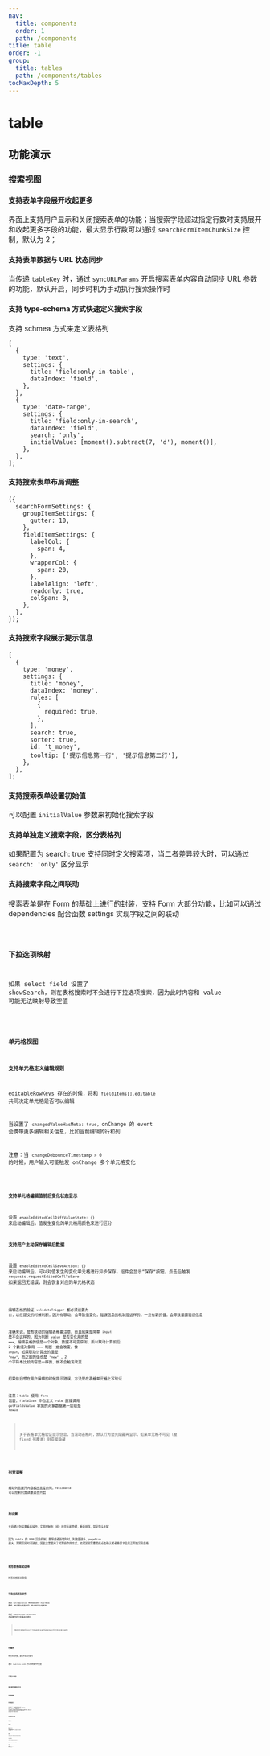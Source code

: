 ```yaml
---
nav:
  title: components
  order: 1
  path: /components
title: table
order: -1
group:
  title: tables
  path: /components/tables
tocMaxDepth: 5
---
```


# table

## 功能演示

### 搜索视图

#### 支持表单字段展开收起更多

界面上支持用户显示和关闭搜索表单的功能；当搜索字段超过指定行数时支持展开和收起更多字段的功能，最大显示行数可以通过 `searchFormItemChunkSize` 控制，默认为 2；

#### 支持表单数据与 URL 状态同步

当传递 `tableKey` 时，通过 `syncURLParams` 开启搜索表单内容自动同步 URL 参数的功能，默认开启，同步时机为手动执行搜索操作时

#### 支持 type-schema 方式快速定义搜索字段

支持 schmea 方式来定义表格列

```tsx | pure
[
  {
    type: 'text',
    settings: {
      title: 'field:only-in-table',
      dataIndex: 'field',
    },
  },
  {
    type: 'date-range',
    settings: {
      title: 'field:only-in-search',
      dataIndex: 'field',
      search: 'only',
      initialValue: [moment().subtract(7, 'd'), moment()],
    },
  },
];
```

#### 支持搜索表单布局调整

```tsx | pure
({
  searchFormSettings: {
    groupItemSettings: {
      gutter: 10,
    },
    fieldItemSettings: {
      labelCol: {
        span: 4,
      },
      wrapperCol: {
        span: 20,
      },
      labelAlign: 'left',
      readonly: true,
      colSpan: 8,
    },
  },
});
```

#### 支持搜索字段展示提示信息

```tsx | pure
[
  {
    type: 'money',
    settings: {
      title: 'money',
      dataIndex: 'money',
      rules: [
        {
          required: true,
        },
      ],
      search: true,
      sorter: true,
      id: 't_money',
      tooltip: ['提示信息第一行', '提示信息第二行'],
    },
  },
];
```

#### 支持搜索表单设置初始值

可以配置 `initialValue` 参数来初始化搜索字段

#### 支持单独定义搜索字段，区分表格列

如果配置为 search: true 支持同时定义搜索项，当二者差异较大时，可以通过 `search: 'only'` 区分显示

#### 支持搜索字段之间联动

搜索表单是在 Form 的基础上进行的封装，支持 Form 大部分功能，比如可以通过 dependencies 配合函数 settings 实现字段之间的联动

<code src="../demos/table/search-form.tsx" />

### 下拉选项映射

如果 select field 设置了 showSearch，则在表格搜索时不会进行下拉选项搜索，因为此时内容和 value 可能无法映射导致空值

<code src="../demos/table/select.tsx" />

### 单元格视图

#### 支持单元格定义编辑规则

editableRowKeys 存在的时候，将和 `fieldItems[].editable` 共同决定单元格是否可以编辑

当设置了 `changedValueHasMeta: true`，onChange 的 event 会携带更多编辑相关信息，比如当前编辑的行和列

注意：当 `changeDebounceTimestamp > 0` 的时候，用户输入可能触发 onChange 多个单元格变化

<code src="../demos/table/edit.tsx" />

#### 支持单元格编辑值前后变化状态显示

设置 `enableEditedCellDiffValueState: {}` 来启动编辑后，值发生变化的单元格用颜色来进行区分

#### 支持用户主动保存编辑后数据

设置 `enableEditedCellSaveAction: {}` 来启动编辑后，可以对值发生的变化单元格进行异步保存，组件会显示”保存“按钮，点击后触发 `requests.requestEditedCellToSave` 如果返回无错误，则会恢复对应的单元格状态

<code src="../demos/table/edit-value-diff.tsx" />

编辑表格的验证 `validateTrigger` 都必须设置为 `[]`，以在提交的时候判断，因为有联动，会导致值变化，错误信息的机制是这样的，一旦有新的值，会导致重置错误信息

准确来说，是有联动的编辑表格要注意，而且如果是简单 `input` 是不会这样的，因为判断 `value` 是否变化用的是 `===`，编辑表格的值是一个对象，数据不可变原则，所以联动计算前后 2 个数组对象用 `===` 判断一定会改变，像 `input`，如果联动计算出的值是 `"new"`，而之前的值也是 `"new"` ，2 个字符串比较内容是一样的，就不会触发改变

如果依旧想在用户编辑的时候提示错误，方法是在表格单元格上写验证

注意：`table` 使用 `form` 包裹，`fieldItem` 中自定义 `rule` 直接调用 `getFieldsValue` 拿到的对象数据第一层级是 `rowId`

> 关于表格单元格验证提示信息，当滚动表格时，默认行为是先隐藏再显示，如果单元格不可见（被 fixed 列覆盖）则直接隐藏

<code src="../demos/table/edit-validate-cell.tsx" />

### 列宽调整

拖动列宽展开内容超出宽度的列，`resizeable` 可以控制列宽调整是否开启

<code src="../demos/table/column-resizing.tsx" />

### 列设置

支持通过列设置看板操作，实现控制列（组）的显示和隐藏，重新排序，固定列头列尾

因为 table 的 DOM 渲染机制，删除或者新增列时，列数量越多，pageSize 越大，则预渲染时间越长，因此这里使用了代理操作的方式，也就是说需要最终点击确认或者重置才会真正开始渲染表格

<code src="../demos/table/column-settings.tsx" />

<!-- ### tree grid

大数据量展示，同时渲染 10 万条数据

<code src="../demos/table/grid-tree.tsx" /> -->

### 树形表格联动选择

树形表格联动选择

<code src="../demos/table/tree-table.tsx" />

### 行批量选择及操作

通过 `batchOperation` 参数返回非空 `ReactNode` 数组，来设置行批量操作，默认开启行选择器

通过 `rowSelection.selections` 开启额外的行批量选择模式

> 暂时不支持后端分页下的选择当前页和前端分页下的选择全部等

<code src="../demos/table/batch-actions.tsx" />

### 行操作

列为空的时候，默认不显示行操作

通过 `rowActions.width` 可以控制操作列宽度

<code src="../demos/table/row-actions.tsx" />

### 列提示信息

<code src="../demos/table/tooltip.tsx" />

### 单元格浮窗展示全文

<code src="../demos/table/ellipsis-tooltip.tsx" />

### 列配置隐藏

<code src="../demos/table/column-hide.tsx" />

### 单元格高亮

表格预设了 3 种高亮颜色和文案：`warning`, `error`, `success`，通过设置 `highlightBadge` 可以控制工具栏高亮徽章的类型数量和文案等信息；通过设置 `fieldItems[number].settings.highlight` 控制选中单元格高亮类型

<code src="../demos/table/highlight.tsx" />

### 异步获取表头信息

<code src="../demos/table/async-get-columns.tsx" />

### 前端分页

<code src="../demos/table/fe-pagination.tsx" />

### 后端分页

<code src="../demos/table/be-pagination.tsx" />

### 层级 dataIndex

可以使用数组形式取 `rowData` 对象中任意层级的值进行列渲染，但是编辑形态下，暂时限制为 `string` 类型

<code src="../demos/table/data-index-level.tsx" />

### 轮询查询

开启轮询后，默认显示左下角搜索时间戳，使用户感觉到数据在实时更新

<code src="../demos/table/poll-the-query.tsx" />

### 行支持点击选中样式

点击行后高亮整行，方便在查看详情后返回时，快速定位当前行

通过 `rowSelection.type = 'click-hightlight'` 开启

<code src="../demos/table/rows-support-clicking-to-select-the-style.tsx" />

## API 接口

<code src="../demos/table/apis.tsx" />

<code src="../demos/table/dev-empty.tsx" />

<code src="../demos/__cases__/table/nest-form-cell-tooltip-close.tsx" />

<code src="../demos/__cases__/form/form-item-warning-not-close.tsx" />

<API exports='["TableSettings", "TableAPI"]' src="../components/table/views/index.tsx"></API>

### TableFormFieldItems

类型根据 type 推导，比如 type 为 digit 将继承所有 field-digit 配置，同时混入了其他类型如下

`**FieldType**` & `OSTableFormGroupItem` & `OSFormItemDependenciesConfigs` & `OSFormItemType` & `OSTableFormFieldItemExtra`

TableFormGroupItem 存在 children 字段，类型和 fieldItems 相同

fieldItem 每一项都可能为函数形式，表示联动，入参为 `OSTableFormFieldItemSettingsFnOption`，注意必须指定 `dependencies`

<API exports='["TableFormFieldItemSettingsFnOption", "TableFormFieldItemExtraSettings", "TableFormGroupItem"]' src="../components/table/views/index.tsx"></API>

<API exports='["FormItemDependenciesConfigs"]' src="../components/form/index.tsx"></API>

<API exports='["FormItemTypeSettings"]' src="../components/form/index.tsx"></API>

<API exports='["FormItemTypeRequests"]' src="../components/form/index.tsx"></API>
